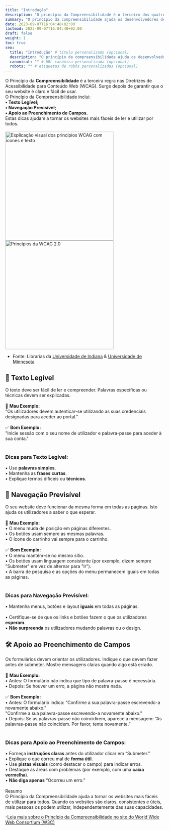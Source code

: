 ```yaml
---
title: "Introdução"
description: "O princípio da Compreensibilidade é o terceiro dos quatro princípios das Diretrizes de Acessibilidade para Conteúdo Web (WCAG)."
summary: "O princípio da compreensibilidade ajuda os desenvolvedores de websites a criar uma experiência mais acessível para todos os utilizadores, permitindo que qualquer pessoa, independentemente das suas capacidades, consiga compreender e utilizar o conteúdo digital."
date: 2023-09-07T16:04:48+02:00
lastmod: 2023-09-07T16:04:48+02:00
draft: false
weight: 1
toc: true
seo:
  title: "Introdução" # título personalizado (opcional)
  description: "O princípio da compreensibilidade ajuda os desenvolvedores de websites a criar uma experiência mais acessível para todos os utilizadores, permitindo que qualquer pessoa, independentemente das suas capacidades, consiga compreender e utilizar o conteúdo digital." # descrição personalizada (recomendado)
  canonical: "" # URL canónica personalizada (opcional)
  robots: "" # etiquetas de robôs personalizadas (opcional)
---
```


O Princípio da **Compreensibilidade** é a terceira regra nas Diretrizes de Acessibilidade para Conteúdo Web (WCAG). Surge depois de garantir que o seu website é claro e fácil de usar.<br>
O Princípio da Compreensibilidade inclui:<br>
**•	Texto Legível;**<br>
**•	Navegação Previsível;**<br>
**•	Apoio ao Preenchimento de Campos.**<br>
Estas dicas ajudam a tornar os websites mais fáceis de ler e utilizar por todos.<br><br>
<img src="/images/Introduction_Accessibility.png" alt="Explicação visual dos princípios WCAG com ícones e texto" width="344">
<img src="/images/Introduction_Accessibility_2.png" alt="Princípios da WCAG 2.0" width="344"><br>
- Fonte: Librarias da [Universidade de Indiana](https://blogs.libraries.indiana.edu/redux/2018/06/13/understanding-the-4-principles-of-accessibility/) & [Universidade de Minnesota](https://itss.d.umn.edu/articles/wcag-principles)

## 📝 Texto Legível 
O texto deve ser fácil de ler e compreender. Palavras específicas ou técnicas devem ser explicadas.<br><br>
📌 **Mau Exemplo:**<br>
"Os utilizadores devem autenticar-se utilizando as suas credenciais designadas para aceder ao portal."<br><br>
✅ **Bom Exemplo:**<br>
"Inicie sessão com o seu nome de utilizador e palavra-passe para aceder à sua conta."<br><br>
### **Dicas** para Texto Legível:<br>
•	Use **palavras simples**.<br>
•	Mantenha as **frases curtas**.<br>
•	Explique termos difíceis ou **técnicos**.<br>

## 🔄 Navegação Previsível
O seu website deve funcionar da mesma forma em todas as páginas. Isto ajuda os utilizadores a saber o que esperar.<br><br>
📌 **Mau Exemplo:**<br>
•	O menu muda de posição em páginas diferentes.<br>
•	Os botões usam sempre as mesmas palavras.<br>
•	O ícone do carrinho vai sempre para o carrinho.<br><br>
✅ **Bom Exemplo:**<br>
•	O menu mantém-se no mesmo sítio.<br>
•	Os botões usam linguagem consistente (por exemplo, dizem sempre "Submeter" em vez de alternar para "Ir").<br>
•	A barra de pesquisa e as opções do menu permanecem iguais em todas as páginas.<br><br>
### **Dicas** para Navegação Previsível:<br>
•	Mantenha menus, botões e layout **iguais** em todas as páginas.<br><br>
•	Certifique-se de que os links e botões fazem o que os utilizadores **esperam**.<br>
•	**Não surpreenda** os utilizadores mudando palavras ou o design.<br>

## 🛠️ Apoio ao Preenchimento de Campos
Os formulários devem orientar os utilizadores. Indique o que devem fazer antes de submeter. Mostre mensagens claras quando algo está errado.<br><br>
📌 **Mau Exemplo:**<br>
•	Antes: O formulário não indica que tipo de palavra-passe é necessária.<br>
•	Depois: Se houver um erro, a página não mostra nada.<br><br>
✅ **Bom Exemplo:**<br>
•	Antes: O formulário indica: “Confirme a sua palavra-passe escrevendo-a novamente abaixo.”<br>
"Confirme a sua palavra-passe escrevendo-a novamente abaixo."<br>
•	Depois: Se as palavras-passe não coincidirem, aparece a mensagem: “As palavras-passe não coincidem. Por favor, tente novamente.”<br><br>
### **Dicas** para Apoio ao Preenchimento de Campos:<br>
•	Forneça **instruções claras** antes do utilizador clicar em “Submeter.”<br>
•	Explique o que correu mal de **forma útil**.<br>
•	Use **pistas visuais** (como destacar o campo) para indicar erros.<br>
•	Destaque as áreas com problemas (por exemplo, com uma **caixa vermelha**).<br>
• **Não diga apenas** “Ocorreu um erro.”<br><br>
Resumo<br>
O Princípio da Compreensibilidade ajuda a tornar os websites mais fáceis de utilizar para todos. Quando os websites são claros, consistentes e úteis, mais pessoas os podem utilizar, independentemente das suas capacidades.

-[Leia mais sobre o Princípio da Compreensibilidade no site do World Wide Web Consortium (W3C)](https://www.w3.org/WAI/WCAG22/quickref/?versions=2.2&showtechniques=312%2C315#principle3) 
